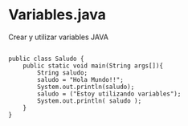 # Variables.java
Crear y utilizar variables JAVA

```

public class Saludo {
    public static void main(String args[]){
        String saludo;
        saludo = "Hola Mundo!!";
        System.out.println(saludo);
        saludo = ("Estoy utilizando variables");
        System.out.println( saludo );
    }
}

```
